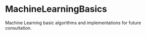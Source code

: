 # MachineLearningBasics
Machine Learning basic algorithms and implementations for future consultation.
